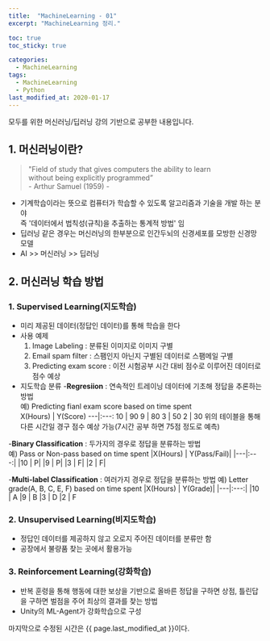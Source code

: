 ```yaml
---
title:  "MachineLearning - 01"
excerpt: "MachineLearning 정리."

toc: true
toc_sticky: true

categories:
  - MachineLearning
tags:
  - MachineLearning
  - Python
last_modified_at: 2020-01-17
---
```

모두를 위한 머신러닝/딥러닝 강의 기반으로 공부한 내용입니다.


## 1. 머신러닝이란?
> "Field of study that gives computers the ability to learn  
   without being explicitly programmed”   
                                   - Arthur Samuel (1959) -

- 기계학습이라는 뜻으로 컴퓨터가 학습할 수 있도록 알고리즘과 기술을 개발 하는 분야  
  즉 '데이터에서 법칙성(규칙)을 추출하는 통계적 방법' 임
- 딥러닝 같은 경우는 머신러닝의 한부분으로 인간두뇌의 신경세포를 모방한 신경망 모델
- AI >> 머신러닝 >> 딥러닝

## 2. 머신러닝 학습 방법
### 1. Supervised Learning(지도학습)
- 미리 제공된 데이터(정답인 데이터)를 통해 학습을 한다
- 사용 예제
  1. Image Labeling : 분류된 이미지로 이미지 구별
  1. Email spam filter : 스팸인지 아닌지 구별된 데이터로 스팸메일 구별
  1. Predicting exam score : 이전 시험공부 시간 대비 점수로 이루어진 데이터로 점수 예상
- 지도학습 분류
  -**Regresiion** : 연속적인 트레이닝 데이터에 기초해 정답을 추론하는 방법  
                    예) Predicting fianl exam score based on time spent  
X(Hours) | Y(Score)
---|:---:
10 | 90
9 | 80
3 | 50
2 | 30
    위의 테이블을 통해 다른 시간일 경구 점수 예상 가능(7시간 공부 하면 75점 정도로 예측) 

 -**Binary Classification** : 두가지의 경우로 정답을 분류하는 방법   
   예) Pass or Non-pass based on time spent
   |X(Hours) | Y(Pass/Fail)|
   |---|:---:|
   |10 | P|
   |9 | P|
   |3 | F|
   |2 | F|

 -**Multi-label Classification** : 여러가지 경우로 정답을 분류하는 방법 
   예) Letter grade(A, B, C, E, F) based on time spent 
   |X(Hours) | Y(Grade)|
   |---|:---:|
   |10 | A
   |9 | B
   |3 | D
   |2 | F

### 2. Unsupervised Learning(비지도학습)
- 정답인 데이터를 제공하지 않고 오로지 주어진 데이터를 분류만 함
- 공장에서 불량품 찾는 곳에서 활용가능

### 3. Reinforcement Learning(강화학습)
- 반복 훈령을 통해 행동에 대한 보상을 기반으로 올바른 정답을 구하면 상점, 틀린답을 구하면 벌점을 주어 최상의 결과를 찾는 방법
- Unity의 ML-Agent가 강화학습으로 구성

마지막으로 수정된 시간은 {{ page.last_modified_at }}이다.